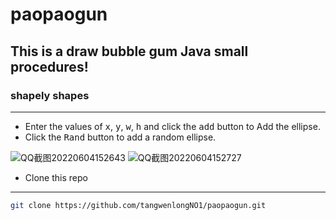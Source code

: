 # **paopaogun**
## This is a draw bubble gum Java small procedures!
### shapely shapes
*****
- Enter the values of <kbd>x</kbd>, <kbd>y</kbd>, <kbd>w</kbd>, <kbd>h</kbd> and click the <kbd>add</kbd> button to Add the ellipse.
- Click the <kbd>Rand</kbd> button to add a random ellipse.

![QQ截图20220604152643](https://user-images.githubusercontent.com/106858241/171989533-cc1bd8c7-f1d9-46e5-b11b-e532a70d0e13.jpg)
![QQ截图20220604152727](https://user-images.githubusercontent.com/106858241/171989544-f7445a4b-5282-4412-8bb1-4b4b325b8715.jpg)
* Clone this repo
-----
```bash
git clone https://github.com/tangwenlongNO1/paopaogun.git
```
